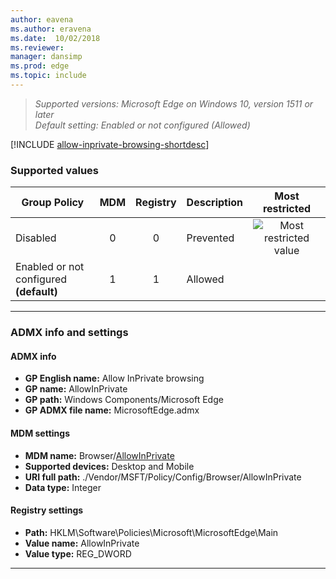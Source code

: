 ```yaml
---
author: eavena
ms.author: eravena
ms.date:  10/02/2018
ms.reviewer: 
manager: dansimp
ms.prod: edge
ms.topic: include
---
```


<!-- ## Allow InPrivate browsing -->
>*Supported versions: Microsoft Edge on Windows 10, version 1511 or later*<br>
>*Default setting:  Enabled or not configured (Allowed)*


[!INCLUDE [allow-inprivate-browsing-shortdesc](../shortdesc/allow-inprivate-browsing-shortdesc.md)]


### Supported values

|                Group Policy                | MDM | Registry | Description |                 Most restricted                  |
|--------------------------------------------|:---:|:--------:|-------------|:------------------------------------------------:|
|                  Disabled                  |  0  |    0     |  Prevented  | ![Most restricted value](/images/check-gn.png) |
| Enabled or not configured<br>**(default)** |  1  |    1     |   Allowed   |                                                  |

---  

### ADMX info and settings

#### ADMX info
- **GP English name:** Allow InPrivate browsing
- **GP name:** AllowInPrivate 
- **GP path:** Windows Components/Microsoft Edge
- **GP ADMX file name:** MicrosoftEdge.admx

#### MDM settings
- **MDM name:** Browser/[AllowInPrivate](https://docs.microsoft.com/windows/client-management/mdm/policy-csp-browser#browser-allowinprivate)
- **Supported devices:** Desktop and Mobile
- **URI full path:** ./Vendor/MSFT/Policy/Config/Browser/AllowInPrivate 
- **Data type:** Integer

#### Registry settings
- **Path:** HKLM\\Software\\Policies\\Microsoft\\MicrosoftEdge\\Main 
- **Value name:** AllowInPrivate
- **Value type:** REG_DWORD

<hr>
